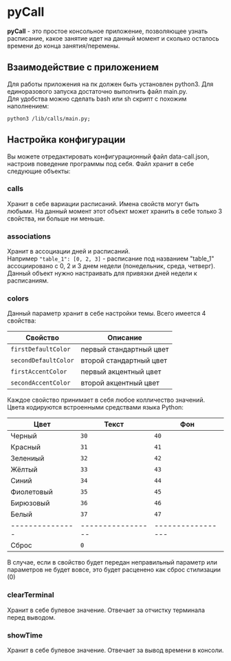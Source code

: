 # pyCall

<b>pyCall</b> - это простое консольное приложение, позволяющее узнать расписание, какое занятие идет на данный момент и сколько осталось времени до конца занятия/перемены.

## Взаимодействие с приложением

Для работы приложения на пк должен быть установлен python3. Для единоразового запуска достаточно выполнить файл main.py.  
Для удобства можно сделать bash или sh скрипт с похожим наполнением:

```python3 /lib/calls/main.py;```

## Настройка конфигурации

Вы можете отредактировать конфигурационный файл data-call.json, настроив поведение программы под себя. Файл хранит в себе следующие объекты:

### calls
Хранит в себе вариации расписаний. Имена свойств могут быть любыми. На данный момент этот объект может хранить в себе только 3 свойства, ни больше ни меньше.
### associations
Хранит в ассоциации дней и расписаний.  
Например ```"table_1": [0, 2, 3]``` - расписание под названием "table_1" ассоциировано с 0, 2 и 3 днем недели (понедельник, среда, четверг). Данный объект нужно настраивать для привязки дней недели к расписаниям.
### colors
Данный параметр хранит в себе настройки темы. Всего имеется 4 свойства:

|   Свойство                    |   Описание                |
|-------------------------------|---------------------------|
|   ```firstDefaultColor```     |   первый стандартный цвет |
|   ```secondDefaultColor```    |   второй стандартный цвет |
|   ```firstAccentColor```      |   первый акцентный цвет   |
|   ```secondAccentColor```     |   второй акцентный цвет   |

Каждое свойство принимает в себя любое колличество значений.  
Цвета кодируются встроенными средствами языка Python:

|   Цвет        |   Текст         |   Фон           |
|---------------|-----------------|-----------------|
|   Черный      |   ```30```      |   ```40```      |
|   Красный     |   ```31```      |   ```41```      |
|   Зелениый    |   ```32```      |   ```42```      |
|   Жёлтый      |   ```33```      |   ```43```      |
|   Синий       |   ```34```      |   ```44```      |
|   Фиолетовый  |   ```35```      |   ```45```      |
|   Бирюзовый   |   ```36```      |   ```46```      |
|   Белый       |   ```37```      |   ```47```      |
|---------------|-----------------|-----------------|
|   Сброс       |               ```0```             |

В случае, если в свойство будет передан неправильный параметр или параметров не будет вовсе, это будет расценено как сброс стилизации (0)

### clearTerminal
Хранит в себе булевое значение. Отвечает за отчистку терминала перед выводом.
### showTime
Хранит в себе булевое значение. Отвечает за вывод времени в консоли.